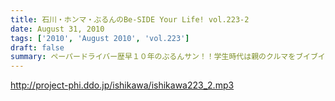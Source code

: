 ```yaml
---
title: 石川・ホンマ・ぶるんのBe-SIDE Your Life! vol.223-2
date: August 31, 2010
tags: ['2010', 'August 2010', 'vol.223']
draft: false
summary: ペーパードライバー歴早１０年のぶるんサン！！学生時代は親のクルマをブイブイ乗り回していたというが・・・週末にハンドルを握ることはあるのか！？NAMAE
---
```


http://project-phi.ddo.jp/ishikawa/ishikawa223_2.mp3